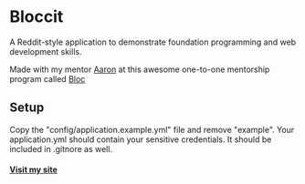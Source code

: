 # Bloccit

A Reddit-style application to demonstrate foundation programming and web development skills.

Made with my mentor [Aaron](https://github.com/abrongersma) at this awesome one-to-one mentorship program called [Bloc](http://bloc.io)

## Setup

Copy the "config/application.example.yml" file and remove "example". Your application.yml should contain your sensitive credentials. It should be included in .gitnore as well.

#### [Visit my site](http://g-bloccit.herokuapp.com/)
